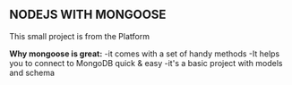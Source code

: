 ## NODEJS WITH MONGOOSE

This small project is from the Platform

**Why mongoose is great:**
-it comes with a set of handy methods
-It helps you to connect to MongoDB quick & easy
-it's a basic project with models and schema
